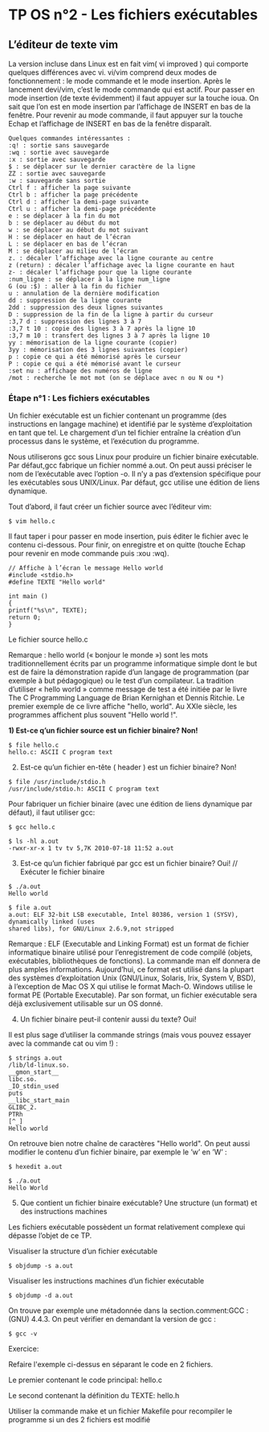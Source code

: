 # TP OS n°2 - Les fichiers exécutables

## L’éditeur de texte vim

La version incluse dans Linux est en fait vim( vi improved ) qui comporte quelques différences avec vi. vi/vim comprend deux modes de fonctionnement : le mode commande et le mode insertion.
Après le lancement devi/vim, c’est le mode commande qui est actif. Pour passer en mode insertion (de texte évidemment) il faut appuyer sur la touche ioua. On sait que l’on est en mode insertion par l’affichage de INSERT en bas de la fenêtre. Pour revenir au mode commande, il faut appuyer sur la touche Echap et l’affichage de INSERT en bas de la fenêtre disparaît.
```
Quelques commandes intéressantes :
:q! : sortie sans sauvegarde
:wq : sortie avec sauvegarde
:x : sortie avec sauvegarde
$ : se déplacer sur le dernier caractère de la ligne
ZZ : sortie avec sauvegarde
:w : sauvegarde sans sortie
Ctrl f : afficher la page suivante
Ctrl b : afficher la page précédente
Ctrl d : afficher la demi-page suivante
Ctrl u : afficher la demi-page précédente
e : se déplacer à la fin du mot
b : se déplacer au début du mot
w : se déplacer au début du mot suivant
H : se déplacer en haut de l’écran
L : se déplacer en bas de l’écran
M : se déplacer au milieu de l’écran
z. : décaler l’affichage avec la ligne courante au centre
z (return) : décaler l’affichage avec la ligne courante en haut
z- : décaler l’affichage pour que la ligne courante
:num_ligne : se déplacer à la ligne num_ligne
G (ou :$) : aller à la fin du fichier
u : annulation de la dernière modification
dd : suppression de la ligne courante
2dd : suppression des deux lignes suivantes
D : suppression de la fin de la ligne à partir du curseur
:3,7 d : suppression des lignes 3 à 7
:3,7 t 10 : copie des lignes 3 à 7 après la ligne 10
:3,7 m 10 : transfert des lignes 3 à 7 après la ligne 10
yy : mémorisation de la ligne courante (copier)
3yy : mémorisation des 3 lignes suivantes (copier)
p : copie ce qui a été mémorisé après le curseur
P : copie ce qui a été mémorisé avant le curseur
:set nu : affichage des numéros de ligne
/mot : recherche le mot mot (on se déplace avec n ou N ou *)
```

### Étape n°1 : Les fichiers exécutables

Un fichier exécutable est un fichier contenant un programme (des instructions en langage machine) et identifié par le système d’exploitation en tant que tel. Le chargement d’un tel fichier entraîne la création d’un processus dans le système, et l’exécution du programme.

Nous utiliserons gcc sous Linux pour produire un fichier binaire exécutable. Par défaut,gcc fabrique un fichier nommé a.out. On peut aussi préciser le nom de l’exécutable avec l’option -o. Il n’y a pas d’extension spécifique pour les exécutables sous UNIX/Linux. Par défaut, gcc utilise une édition de liens dynamique.

Tout d’abord, il faut créer un fichier source avec l’éditeur vim:
```
$ vim hello.c
```
Il faut taper i pour passer en mode insertion, puis éditer le fichier avec le contenu ci-dessous. Pour finir, on enregistre et on quitte (touche Echap pour revenir en mode commande puis :xou :wq).
```
// Affiche à l’écran le message Hello world
#include <stdio.h>
#define TEXTE "Hello world"

int main ()
{
printf("%s\n", TEXTE);
return 0;
}

```
Le fichier source hello.c

Remarque : hello world (« bonjour le monde ») sont les mots traditionnellement écrits par un programme informatique simple dont le but est de faire la démonstration rapide d’un langage de programmation (par exemple à but pédagogique) ou le test d’un compilateur. La tradition d’utiliser « hello world » comme message de test a été initiée par le livre The C Programming Language de Brian Kernighan et Dennis Ritchie. Le premier exemple de ce livre affiche "hello, world". Au XXIe siècle, les programmes affichent plus souvent "Hello world !".

**1) Est-ce q’un fichier source est un fichier binaire? Non!**

```
$ file hello.c
hello.c: ASCII C program text
```

2) Est-ce qu’un fichier en-tête ( header ) est un fichier binaire? Non!

```
$ file /usr/include/stdio.h
/usr/include/stdio.h: ASCII C program text
```

Pour fabriquer un fichier binaire (avec une édition de liens dynamique par défaut), il faut utiliser gcc:
```
$ gcc hello.c
 
$ ls -hl a.out
-rwxr-xr-x 1 tv tv 5,7K 2010-07-18 11:52 a.out
```


3) Est-ce qu’un fichier fabriqué par gcc est un fichier binaire? Oui!
// Exécuter le fichier binaire
```
$ ./a.out
Hello world
 
$ file a.out
a.out: ELF 32-bit LSB executable, Intel 80386, version 1 (SYSV), dynamically linked (uses
shared libs), for GNU/Linux 2.6.9,not stripped
```

Remarque : ELF (Executable and Linking Format) est un format de fichier informatique binaire utilisé pour l’enregistrement de code compilé (objets, exécutables, bibliothèques de fonctions). La commande man elf donnera de plus amples informations. Aujourd’hui, ce format est utilisé dans la plupart des systèmes d’exploitation Unix (GNU/Linux, Solaris, Irix, System V, BSD), à l’exception de Mac OS X qui utilise le format Mach-O. Windows utilise le format PE (Portable Executable). Par son format, un fichier exécutable sera déjà exclusivement utilisable sur un OS donné.


4) Un fichier binaire peut-il contenir aussi du texte? Oui!

Il est plus sage d’utiliser la commande strings (mais vous pouvez essayer avec la commande cat ou vim !) :
```
$ strings a.out
/lib/ld-linux.so.
__gmon_start__
libc.so.
_IO_stdin_used
puts
__libc_start_main
GLIBC_2.
PTRh
[^_]
Hello world
```

On retrouve bien notre chaîne de caractères "Hello world". On peut aussi modifier le contenu d’un fichier
binaire, par exemple le ’w’ en ’W’ :
```
$ hexedit a.out

$ ./a.out
Hello World
```

5) Que contient un fichier binaire exécutable? Une structure (un format) et des instructions
machines

Les fichiers exécutable possèdent un format relativement complexe qui dépasse l’objet de ce TP.

Visualiser la structure d’un fichier exécutable
```
$ objdump -s a.out
```

Visualiser les instructions machines d’un fichier exécutable
```
$ objdump -d a.out
```

On trouve par exemple une métadonnée dans la section.comment:GCC : (GNU) 4.4.3. On peut vérifier en demandant la version de gcc :

```
$ gcc -v
```
Exercice:

Refaire l'exemple ci-dessus en séparant le code en 2 fichiers.

Le premier contenant le code principal: hello.c

Le second contenant la définition du TEXTE: hello.h

Utiliser la commande make et un fichier Makefile pour recompiler le programme si un des 2 fichiers est modifié
